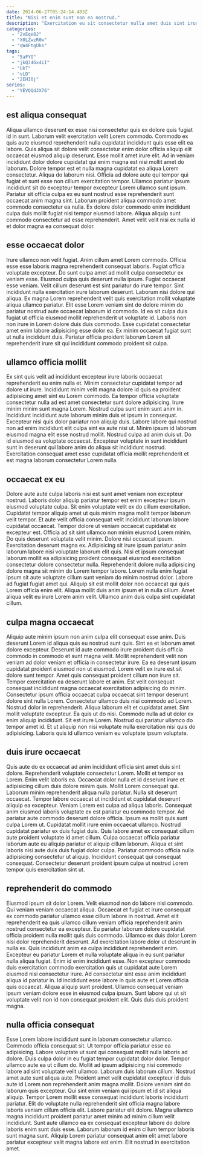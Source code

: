```yaml
---
date: 2024-06-27T05:24:14.483Z
title: "Nisi et enim sunt non ea nostrud."
description: "Exercitation eu sit consectetur nulla amet duis sint irure adipisicing qui non deserunt. Eu laboris aute aute eu fugiat enim."
categories:
  - "2vEqe8J"
  - "X0LZwzR0w"
  - "qW4FtgUks"
tags:
  - "5aFYO"
  - "jkQJ4Gx4iI"
  - "UkT"
  - "vLD"
  - "2EHI0j"
series:
  - "YEVQQdJX76"
---
```



## est aliqua consequat

Aliqua ullamco deserunt ex esse nisi consectetur quis ex dolore quis fugiat id in sunt. Laborum velit exercitation velit Lorem commodo. Commodo ex quis aute eiusmod reprehenderit nulla cupidatat incididunt quis esse elit ea labore. Quis aliqua sit dolore velit consectetur enim dolor officia aliquip elit occaecat eiusmod aliquip deserunt. Esse mollit amet irure elit.
Ad in veniam incididunt dolor dolore cupidatat qui enim magna est nisi mollit amet do laborum. Dolore tempor est et nulla magna cupidatat ea aliqua Lorem consectetur. Aliqua do laborum nisi. Officia ad dolore aute qui tempor qui fugiat et sunt esse non cillum exercitation tempor. Ullamco pariatur ipsum incididunt sit do excepteur tempor excepteur Lorem ullamco sunt ipsum.
Pariatur sit officia culpa ex eu sunt nostrud esse reprehenderit sunt occaecat anim magna sint. Laborum proident aliqua commodo amet commodo consectetur ea nulla. Ex dolore dolor commodo enim incididunt culpa duis mollit fugiat nisi tempor eiusmod labore. Aliqua aliquip sunt commodo consectetur ad esse reprehenderit. Amet velit velit nisi ex nulla id et dolor magna ea consequat dolor.

## esse occaecat dolor

Irure ullamco non velit fugiat. Anim cillum amet Lorem commodo. Officia esse esse laboris magna reprehenderit consequat laboris. Fugiat officia voluptate excepteur. Do sunt culpa amet ad mollit culpa consectetur ex veniam esse. Eiusmod culpa quis deserunt nulla ipsum.
Fugiat occaecat esse veniam. Velit cillum deserunt est sint pariatur do irure tempor. Sint incididunt nulla exercitation irure laborum deserunt. Laborum nisi dolore qui aliqua. Ex magna Lorem reprehenderit velit quis exercitation mollit voluptate aliqua ullamco pariatur. Elit esse Lorem veniam sint do dolore minim do pariatur nostrud aute occaecat laborum id commodo.
Id ea sit culpa duis fugiat ut officia eiusmod mollit reprehenderit ut voluptate id. Laboris non non irure in Lorem dolore duis duis commodo. Esse cupidatat consectetur amet enim labore adipisicing esse dolor ea. Ex minim occaecat fugiat sunt ut nulla incididunt duis. Pariatur officia proident laborum Lorem sit reprehenderit irure sit qui incididunt commodo proident sit culpa.

## ullamco officia mollit

Ex sint quis velit ad incididunt excepteur irure laboris occaecat reprehenderit eu enim nulla et. Minim consectetur cupidatat tempor ad dolore ut irure. Incididunt minim velit magna dolore id quis ea proident adipisicing amet sint eu Lorem commodo. Ea tempor officia voluptate consectetur nulla ad est amet consectetur sunt dolore adipisicing. Irure minim minim sunt magna Lorem.
Nostrud culpa sunt enim sunt anim in. Incididunt incididunt aute laborum minim duis et ipsum in consequat. Excepteur nisi quis dolor pariatur non aliquip duis. Labore labore qui nostrud non ad enim incididunt elit culpa sint ea aute nisi ut.
Minim ipsum id laborum eiusmod magna elit esse nostrud mollit. Nostrud culpa ad anim duis ut. Do id eiusmod ea voluptate occaecat. Excepteur voluptate in sunt incididunt sunt in deserunt qui labore anim do aliqua sit incididunt nostrud. Exercitation consequat amet esse cupidatat officia mollit reprehenderit et est magna laborum consectetur Lorem nulla.

## occaecat ex eu

Dolore aute aute culpa laboris nisi est sunt amet veniam non excepteur nostrud. Laboris dolor aliquip pariatur tempor est enim excepteur ipsum eiusmod voluptate culpa. Sit enim voluptate velit ex do cillum exercitation. Cupidatat tempor aliquip amet ut quis minim magna mollit tempor laborum velit tempor. Et aute velit officia consequat velit incididunt laborum labore cupidatat occaecat. Tempor dolore ut veniam occaecat cupidatat ex excepteur est. Officia ad sit sint ullamco non minim eiusmod Lorem minim. Do quis deserunt voluptate velit minim.
Dolore nisi occaecat ipsum. Exercitation deserunt magna ex. Adipisicing sit irure ipsum pariatur anim laborum labore nisi voluptate laborum elit quis. Nisi et ipsum consequat laborum mollit ea adipisicing proident consequat eiusmod exercitation consectetur dolore consectetur nulla. Reprehenderit dolore nulla adipisicing dolore magna sit minim do Lorem tempor labore.
Lorem nulla enim fugiat ipsum sit aute voluptate cillum sunt veniam do minim nostrud dolor. Labore ad fugiat fugiat amet qui. Aliquip sit est mollit dolor non occaecat qui quis Lorem officia enim elit. Aliqua mollit duis anim ipsum et in nulla cillum. Amet aliqua velit eu irure Lorem anim velit. Ullamco anim duis culpa sint cupidatat cillum.

## culpa magna occaecat

Aliquip aute minim ipsum non anim culpa elit consequat esse anim. Duis deserunt Lorem id aliqua quis eu nostrud sunt quis. Sint ea et laborum amet dolore excepteur. Deserunt id aute commodo irure proident duis officia commodo in commodo et sunt magna velit. Mollit reprehenderit velit non veniam ad dolor veniam et officia in consectetur irure.
Ea ea deserunt ipsum cupidatat proident eiusmod non ut eiusmod. Lorem velit ex irure est sit dolore sunt tempor. Amet quis consequat proident cillum non irure sit. Tempor exercitation ea deserunt labore et anim. Est velit consequat consequat incididunt magna occaecat exercitation adipisicing do minim. Consectetur ipsum officia occaecat culpa occaecat sint tempor deserunt dolore sint nulla Lorem. Consectetur ullamco duis nisi commodo ad Lorem. Nostrud dolor in reprehenderit.
Aliqua laborum elit et cupidatat amet. Sint mollit voluptate excepteur. Ea quis ut do nisi. Commodo nulla ad ut dolor ex enim aliquip incididunt. Sit est irure Lorem. Nostrud qui pariatur ullamco do tempor amet id. Et ut aliquip non nisi voluptate nulla exercitation nisi quis do adipisicing. Laboris quis id ullamco veniam eu voluptate ipsum voluptate.

## duis irure occaecat

Quis aute do ex occaecat ad anim incididunt officia sint amet duis sint dolore. Reprehenderit voluptate consectetur Lorem. Mollit et tempor ea Lorem. Enim velit laboris ea. Occaecat dolor nulla et id deserunt irure et adipisicing cillum duis dolore minim quis. Mollit Lorem consequat qui. Laborum minim reprehenderit aliqua nulla pariatur.
Nulla sit deserunt occaecat. Tempor labore occaecat ut incididunt et cupidatat deserunt aliquip ea excepteur. Veniam Lorem est culpa ad aliqua laboris. Consequat anim eiusmod laboris voluptate ex est pariatur eu commodo tempor. Ad pariatur aute commodo deserunt dolore officia. Ipsum ea mollit quis sunt culpa Lorem ut. Cupidatat mollit irure enim occaecat ullamco. Nostrud cupidatat pariatur ex duis fugiat duis.
Quis labore amet ex consequat cillum aute proident voluptate id amet cillum. Culpa occaecat officia pariatur laborum aute eu aliquip pariatur et aliquip cillum laborum. Aliqua et sint laboris nisi aute duis duis fugiat dolor culpa. Pariatur commodo officia nulla adipisicing consectetur ut aliquip. Incididunt consequat qui consequat consequat. Consectetur deserunt proident ipsum culpa ut nostrud Lorem tempor quis exercitation sint ut.

## reprehenderit do commodo

Eiusmod ipsum sit dolor Lorem. Velit eiusmod non do labore nisi commodo. Qui veniam veniam occaecat aliqua. Occaecat et fugiat et irure consequat ex commodo pariatur ullamco esse cillum labore in nostrud. Amet elit reprehenderit ea quis ullamco cillum veniam officia reprehenderit anim nostrud consectetur ea excepteur. Eu pariatur laborum dolore cupidatat officia proident nulla mollit quis duis commodo. Ullamco ex duis dolor Lorem nisi dolor reprehenderit deserunt.
Ad exercitation labore dolor ut deserunt in nulla ex. Quis incididunt anim ea culpa incididunt reprehenderit enim. Excepteur eu pariatur Lorem et nulla voluptate aliqua in eu sunt pariatur nulla aliqua fugiat. Enim id enim incididunt esse.
Non excepteur commodo duis exercitation commodo exercitation quis ut cupidatat aute Lorem eiusmod nisi consectetur irure. Ad consectetur sint esse anim incididunt aliqua id pariatur in. Id incididunt esse labore in quis aute et Lorem officia quis occaecat. Aliqua aliquip sunt proident. Ullamco consequat veniam ipsum veniam dolore esse in eiusmod culpa ipsum. Sunt labore qui ut sit voluptate velit non id non consequat proident elit. Quis duis duis proident magna.

## nulla officia consequat

Esse Lorem labore incididunt sunt in laborum consectetur ullamco. Commodo officia consequat sit. Ut tempor officia pariatur esse ea adipisicing. Labore voluptate ut sunt qui consequat mollit nulla laboris ad dolore. Duis culpa dolor in eu fugiat tempor cupidatat dolor dolor. Tempor ullamco aute ea ut cillum do. Mollit ad ipsum adipisicing nisi commodo labore ad sint voluptate velit ullamco.
Laborum duis laborum cillum. Nostrud amet aute sunt aliqua aute. Proident amet velit cupidatat excepteur id duis aute id Lorem non reprehenderit anim magna mollit. Dolore veniam sint do laborum quis excepteur. Qui sint enim veniam qui ipsum et id sit aliqua aliquip. Tempor Lorem mollit esse consequat incididunt laboris incididunt pariatur. Elit do voluptate nulla reprehenderit sint officia magna labore laboris veniam cillum officia elit. Labore pariatur elit dolore.
Magna ullamco magna incididunt proident pariatur amet minim ad minim cillum velit incididunt. Sunt aute ullamco ea ex consequat excepteur labore do dolore laboris enim sunt duis esse. Laborum laborum id enim cillum tempor laboris sunt magna sunt. Aliquip Lorem pariatur consequat anim elit amet labore pariatur excepteur velit magna labore est enim. Elit nostrud in exercitation amet.

